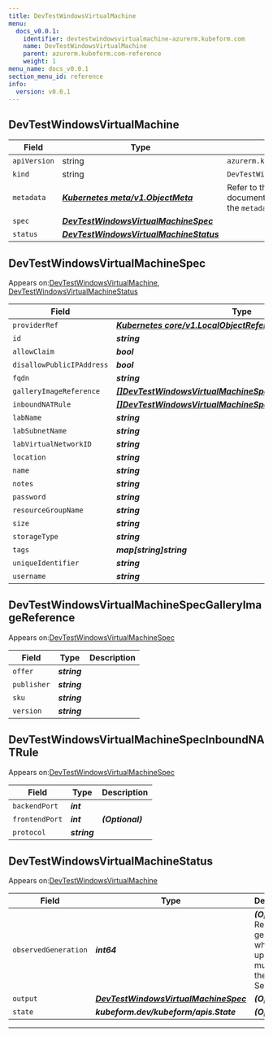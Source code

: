 ```yaml
---
title: DevTestWindowsVirtualMachine
menu:
  docs_v0.0.1:
    identifier: devtestwindowsvirtualmachine-azurerm.kubeform.com
    name: DevTestWindowsVirtualMachine
    parent: azurerm.kubeform.com-reference
    weight: 1
menu_name: docs_v0.0.1
section_menu_id: reference
info:
  version: v0.0.1
---
```


## DevTestWindowsVirtualMachine
| Field | Type | Description |
| ------ | ----- | ----------- |
| `apiVersion` | string | `azurerm.kubeform.com/v1alpha1` |
|    `kind` | string | `DevTestWindowsVirtualMachine` |
| `metadata` | ***[Kubernetes meta/v1.ObjectMeta](https://kubernetes.io/docs/reference/generated/kubernetes-api/v1.13/#objectmeta-v1-meta)***|Refer to the Kubernetes API documentation for the fields of the `metadata` field.|
| `spec` | ***[DevTestWindowsVirtualMachineSpec](#devtestwindowsvirtualmachinespec)***||
| `status` | ***[DevTestWindowsVirtualMachineStatus](#devtestwindowsvirtualmachinestatus)***||
## DevTestWindowsVirtualMachineSpec

Appears on:[DevTestWindowsVirtualMachine](#devtestwindowsvirtualmachine), [DevTestWindowsVirtualMachineStatus](#devtestwindowsvirtualmachinestatus)

| Field | Type | Description |
| ------ | ----- | ----------- |
| `providerRef` | ***[Kubernetes core/v1.LocalObjectReference](https://kubernetes.io/docs/reference/generated/kubernetes-api/v1.13/#localobjectreference-v1-core)***||
| `id` | ***string***||
| `allowClaim` | ***bool***| ***(Optional)*** |
| `disallowPublicIPAddress` | ***bool***| ***(Optional)*** |
| `fqdn` | ***string***| ***(Optional)*** |
| `galleryImageReference` | ***[[]DevTestWindowsVirtualMachineSpecGalleryImageReference](#devtestwindowsvirtualmachinespecgalleryimagereference)***||
| `inboundNATRule` | ***[[]DevTestWindowsVirtualMachineSpecInboundNATRule](#devtestwindowsvirtualmachinespecinboundnatrule)***| ***(Optional)*** |
| `labName` | ***string***||
| `labSubnetName` | ***string***||
| `labVirtualNetworkID` | ***string***||
| `location` | ***string***||
| `name` | ***string***||
| `notes` | ***string***| ***(Optional)*** |
| `password` | ***string***||
| `resourceGroupName` | ***string***||
| `size` | ***string***||
| `storageType` | ***string***||
| `tags` | ***map[string]string***| ***(Optional)*** |
| `uniqueIdentifier` | ***string***| ***(Optional)*** |
| `username` | ***string***||
## DevTestWindowsVirtualMachineSpecGalleryImageReference

Appears on:[DevTestWindowsVirtualMachineSpec](#devtestwindowsvirtualmachinespec)

| Field | Type | Description |
| ------ | ----- | ----------- |
| `offer` | ***string***||
| `publisher` | ***string***||
| `sku` | ***string***||
| `version` | ***string***||
## DevTestWindowsVirtualMachineSpecInboundNATRule

Appears on:[DevTestWindowsVirtualMachineSpec](#devtestwindowsvirtualmachinespec)

| Field | Type | Description |
| ------ | ----- | ----------- |
| `backendPort` | ***int***||
| `frontendPort` | ***int***| ***(Optional)*** |
| `protocol` | ***string***||
## DevTestWindowsVirtualMachineStatus

Appears on:[DevTestWindowsVirtualMachine](#devtestwindowsvirtualmachine)

| Field | Type | Description |
| ------ | ----- | ----------- |
| `observedGeneration` | ***int64***| ***(Optional)*** Resource generation, which is updated on mutation by the API Server.|
| `output` | ***[DevTestWindowsVirtualMachineSpec](#devtestwindowsvirtualmachinespec)***| ***(Optional)*** |
| `state` | ***kubeform.dev/kubeform/apis.State***| ***(Optional)*** |
---
